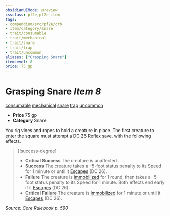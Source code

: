 ```yaml
---
obsidianUIMode: preview
cssclass: pf2e,pf2e-item
tags:
- compendium/src/pf2e/crb
- item/category/snare
- trait/consumable
- trait/mechanical
- trait/snare
- trait/trap
- trait/uncommon
aliases: ["Grasping Snare"]
itemLevel: 8
price: 75 gp
---
```

# Grasping Snare *Item 8*  
[consumable](../../../rules/traits/consumable.md)  [mechanical](../../../rules/traits/mechanical.md)  [snare](../../../rules/traits/snare.md)  [trap](../../../rules/traits/trap.md)  [uncommon](../../../rules/traits/uncommon.md)  

- **Price** 75 gp
- **Category** Snare

You rig vines and ropes to hold a creature in place. The first creature to enter the square must attempt a DC 26 Reflex save, with the following effects.

> [!success-degree] 
> - **Critical Success** The creature is unaffected.
> - **Success** The creature takes a –5-foot status penalty to its Speed for 1 minute or until it [Escapes](../../../rules/actions/escape.md) (DC 26).
> - **Failure** The creature is [immobilized](../../../rules/conditions.md#Immobilized) for 1 round, then takes a –5-foot status penalty to its Speed for 1 minute. Both effects end early if it [Escapes](../../../rules/actions/escape.md) (DC 26)
> - **Critical Failure** The creature is [immobilized](../../../rules/conditions.md#Immobilized) for 1 minute or until it [Escapes](../../../rules/actions/escape.md) (DC 26).

*Source: Core Rulebook p. 590*